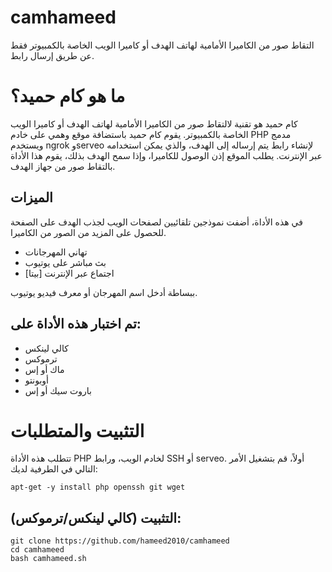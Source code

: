# camhameed
التقاط صور من الكاميرا الأمامية لهاتف الهدف أو كاميرا الويب الخاصة بالكمبيوتر فقط عن طريق إرسال رابط.


# ما هو كام حميد؟
<p>كام حميد هو تقنية لالتقاط صور من الكاميرا الأمامية لهاتف الهدف أو كاميرا الويب الخاصة بالكمبيوتر. يقوم كام حميد باستضافة موقع وهمي على خادم PHP مدمج ويستخدم ngrok وserveo لإنشاء رابط يتم إرساله إلى الهدف، والذي يمكن استخدامه عبر الإنترنت. يطلب الموقع إذن الوصول للكاميرا، وإذا سمح الهدف بذلك، يقوم هذا الأداة بالتقاط صور من جهاز الهدف.</p>

## الميزات
<p>في هذه الأداة، أضفت نموذجين تلقائيين لصفحات الويب لجذب الهدف على الصفحة للحصول على المزيد من الصور من الكاميرا.</p>
<ul>
  <li>تهاني المهرجانات</li>
  <li>بث مباشر على يوتيوب</li>
  <li>اجتماع عبر الإنترنت [بيتا]</li>
</ul>
<p>ببساطة أدخل اسم المهرجان أو معرف فيديو يوتيوب.</p>

## تم اختبار هذه الأداة على:
<ul>
  <li>كالي لينكس</li>
  <li>ترموكس</li>
  <li>ماك أو إس</li>
  <li>أوبونتو</li>
  <li>باروت سيك أو إس</li>
</ul>

# التثبيت والمتطلبات
<p>تتطلب هذه الأداة PHP لخادم الويب، ورابط SSH أو serveo. أولاً، قم بتشغيل الأمر التالي في الطرفية لديك:</p>

```
apt-get -y install php openssh git wget
```
## التثبيت (كالي لينكس/ترموكس):

```
git clone https://github.com/hameed2010/camhameed
cd camhameed
bash camhameed.sh
```
